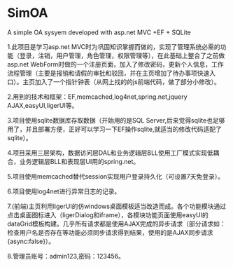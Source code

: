 # SimOA
A simple OA sysyem developed with asp.net MVC +EF + SQLite

1.此项目是学习asp.net MVC时为巩固知识掌握而做的，实现了管理系统必需的功能（登录，注销，用户管理，角色管理，权限管理等），在此基础上整合了之前做asp.net WebForm时做的一个注册页面，加入了修改密码，更新个人信息，工作流程管理（主要是报销和请假的审批和驳回，并在主页增加了待办事项快速入口）。主页加入了一个指针钟表（从网上找的的js前端代码，做了部分小修改）。

2.用到的技术和框架：EF,memcached,log4net,spring.net,jquery AJAX,easyUI,ligerUI等。

3.项目使用sqlite数据库存取数据（开始用的是SQL Server,后来觉得sqlite也足够用了，并且部署方便，正好可以学习一下EF操作sqlite,就适当的修改代码适配了sqlite）。

4.项目采用三层架构，数据访问层DAL和业务逻辑层BLL使用工厂模式实现低耦合，业务逻辑层BLL和表现层UI用的spring.net。

5.项目使用memcached替代session实现用户登录持久化（可设置7天免登录）。

6.项目使用log4net进行异常日志的记录。

7.(前端)主页利用ligerUI的仿windows桌面模板适当改造而成。各个功能模块通过点击桌面图标进入（ligerDialog和iframe），各模块功能页面使用easyUI的dataGrid模板构建。几乎所有请求都是使用AJAX完成的异步请求（部分请求如：检查用户名是否存在等功能必须同步请求得到结果，使用的是AJAX同步请求{async:false}）。

8.管理员账号：admin123,密码：123456。
